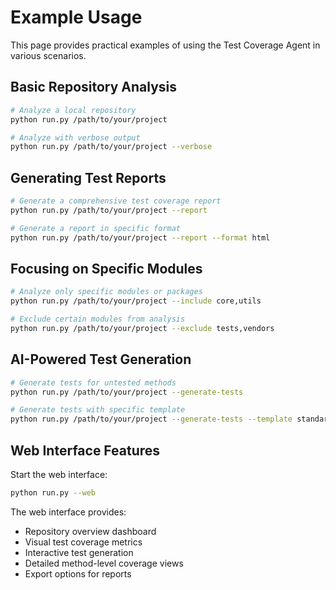 # Example Usage

This page provides practical examples of using the Test Coverage Agent in various scenarios.

## Basic Repository Analysis

```bash
# Analyze a local repository
python run.py /path/to/your/project

# Analyze with verbose output
python run.py /path/to/your/project --verbose
```

## Generating Test Reports

```bash
# Generate a comprehensive test coverage report
python run.py /path/to/your/project --report

# Generate a report in specific format
python run.py /path/to/your/project --report --format html
```

## Focusing on Specific Modules

```bash
# Analyze only specific modules or packages
python run.py /path/to/your/project --include core,utils

# Exclude certain modules from analysis
python run.py /path/to/your/project --exclude tests,vendors
```

## AI-Powered Test Generation

```bash
# Generate tests for untested methods
python run.py /path/to/your/project --generate-tests

# Generate tests with specific template
python run.py /path/to/your/project --generate-tests --template standard
```

## Web Interface Features

Start the web interface:

```bash
python run.py --web
```

The web interface provides:

- Repository overview dashboard
- Visual test coverage metrics
- Interactive test generation
- Detailed method-level coverage views
- Export options for reports